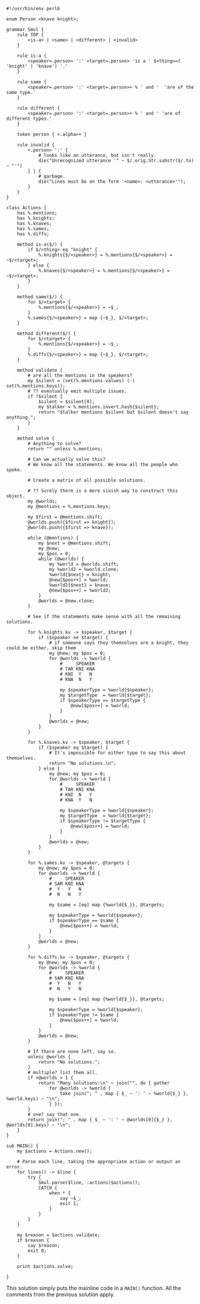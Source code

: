     #!/usr/bin/env perl6

    enum Person <knave knight>;

    grammar Smul {
        rule TOP {
            <is-a> | <same> | <different> | <invalid>
        }

        rule is-a {
            <speaker=.person> ':' <target=.person> 'is a ' $<thing>=( 'knight' | 'knave') '.'
        }

        rule same {
            <speaker=.person> ':' <target=.person>+ % ' and '  'are of the same type.'
        }
     
        rule different {
            <speaker=.person> ':' <target=.person>+ % ' and ' 'are of different types.'
        }

        token person { <.alpha>+ }

        rule invalid {
            <.person> ':' {
                # looks like an utterance, but isn't really.
                die("Unrecognized utterance '" ~ $/.orig.Str.substr($/.to) ~ "'")
            } | {
                # garbage.
                die("Lines must be on the form '<name>: <utterance>'");
            }
        }
    }

    class Actions {
        has %.mentions;
        has %.knights;
        has %.knaves;
        has %.sames;
        has %.diffs;

        method is-a($/) {
            if $/<thing> eq "knight" {
                %.knights{$/<speaker>} = %.mentions{$/<speaker>} = ~$/<target>;
            } else {
                %.knaves{$/<speaker>} = %.mentions{$/<speaker>} = ~$/<target>;
            }
        }

        method same($/) {
            for $/<target> {
                %.mentions{$/<speaker>} = ~$_;
            }
            %.sames{$/<speaker>} = map {~$_}, $/<target>;
        }

        method different($/) {
            for $/<target> {
                %.mentions{$/<speaker>} = ~$_;
            }
            %.diffs{$/<speaker>} = map {~$_}, $/<target>;
        }

        method validate {
            # are all the mentions in the speakers?
            my $silent = (set(%.mentions.values) (-) set(%.mentions.keys));
            # ?? eventually emit multiple issues.
            if ?$silent {
                $silent = $silent[0];
                my $talker = %.mentions.invert.hash{$silent};
                return "$talker mentions $silent but $silent doesn't say anything.";
            }
        }

        method solve {
            # Anything to solve?
            return "" unless %.mentions;

            # Can we actually solve this?
            # We know all the statements. We know all the people who spoke.

            # Create a matrix of all possible solutions. 

            # ?? Surely there is a more sixish way to construct this object.
            my @worlds;
            my @mentions = %.mentions.keys;

            my $first = @mentions.shift;
            @worlds.push({$first => knight});
            @worlds.push({$first => knave});

            while (@mentions) {
                my $next = @mentions.shift;
                my @new;
                my $pos = 0;
                while (@worlds) {
                    my %world = @worlds.shift;
                    my %world2 = %world.clone;
                    %world{$next} = knight;
                    @new[$pos++] = %world;
                    %world2{$next} = knave;
                    @new[$pos++] = %world2;
                } 
                @worlds = @new.clone;
            }

            # See if the statements make sense with all the remaining solutions. 

            for %.knights.kv -> $speaker, $target {
                if ($speaker ne $target) {
                    # if someone says they themselves are a knight, they could be either, skip them
                    my @new; my $pos = 0;
                    for @worlds -> %world {
                        #     SPEAKER
                        # TAR KNI KNA
                        # KNI  Y   N
                        # KNA  N   Y

                        my $speakerType = %world{$speaker};
                        my $targetType  = %world{$target};
                        if $speakerType == $targetType {
                            @new[$pos++] = %world;
                        }
                    }
                    @worlds = @new;
                }
            }

            for %.knaves.kv -> $speaker, $target {
                if ($speaker eq $target) {
                    # It's impossible for either type to say this about themselves.
                    return "No solutions.\n";
                } else {
                    my @new; my $pos = 0;
                    for @worlds -> %world {
                        #     SPEAKER
                        # TAR KNI KNA
                        # KNI  N   Y
                        # KNA  Y   N

                        my $speakerType = %world{$speaker};
                        my $targetType  = %world{$target};
                        if $speakerType != $targetType {
                            @new[$pos++] = %world;
                        }
                    }
                    @worlds = @new;
                }
            }

            for %.sames.kv -> $speaker, @targets {
                my @new; my $pos = 0;
                for @worlds -> %world {
                    #     SPEAKER
                    # SAM KNI KNA
                    #  Y   Y   N
                    #  N   N   Y

                    my $same = [eq] map {%world{$_}}, @targets;

                    my $speakerType = %world{$speaker};
                    if $speakerType == $same {
                        @new[$pos++] = %world;
                    }
                }
                @worlds = @new;
            }

            for %.diffs.kv -> $speaker, @targets {
                my @new; my $pos = 0;
                for @worlds -> %world {
                    #     SPEAKER
                    # SAM KNI KNA
                    #  Y   N   Y
                    #  N   Y   N

                    my $same = [eq] map {%world{$_}}, @targets;

                    my $speakerType = %world{$speaker};
                    if $speakerType != $same {
                        @new[$pos++] = %world;
                    }
                }
                @worlds = @new;
            }

            # If there are none left, say so.
            unless @worlds {
                return "No solutions.";
            }
            # multiple? list them all.
            if +@worlds > 1 {
                return "Many solutions:\n" ~ join("", do { gather
                    for @worlds -> %world {
                        take join("; " , map { $_ ~ ': ' ~ %world{$_} },  %world.keys) ~ "\n";
                    } });
            }
            # one? say that one.
            return join("; " , map { $_ ~ ': ' ~ @worlds[0]{$_} },  @worlds[0].keys) ~ "\n";
        }
    }

    sub MAIN() {
        my $actions = Actions.new();

        # Parse each line, taking the appropriate action or output an error.
        for lines() -> $line {
            try {
                Smul.parse($line, :actions($actions));
                CATCH {
                    when * {
                        say ~$_;
                        exit 1;
                    }
                }
            }
        }

        my $reason = $actions.validate;
        if $reason {
            say $reason;
            exit 0;
        }

        print $actions.solve;

    }

This solution simply puts the mainline code in a `MAIN()` function. All the
comments from the previous solution apply.
